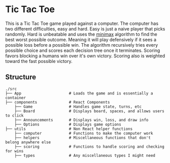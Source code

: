 # Tic Tac Toe
This is a Tic Tac Toe game played against a computer. The computer has two different difficulties, easy and hard. Easy is just a naive player that picks randomly. Hard is unbeatable and uses the [minimax](https://en.wikipedia.org/wiki/Minimax) algorithm to find the best worst possible outcome. Meaning it will play defensively if it sees a possible loss before a possible win. The algorithm recursively tries every possible choice and scores each decision tree once it terminates. Scoring favors blocking a humans win over it's own victory. Scoring also is weighted toward the fast possible victory.

## Structure
```
./src
├── App                     # Loads the game and is essentially a container
├── components              # React Components
    ├── Game                # Handles game state, turns, etc
    ├── Board               # Displays board, spaces, and allows users to click
    ├── Announcements       # Displays win, loss, and draw info
    ├── Options             # Displays game options
├── utils                   # Non React helper functions
    ├── computer            # Functions to make the computer work
    ├── helpers             # Miscellaneous functions that don't belong anywhere else
    ├── scoring             # Functions to handle scoring and checking for wins
    ├── types               # Any miscellaneous types I might need
```
